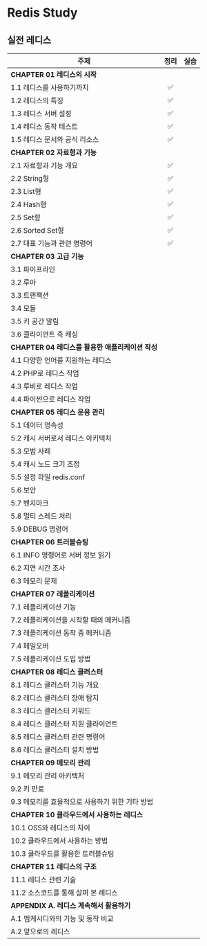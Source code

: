 # Redis Study

## 실전 레디스

| 주제                                             | 정리 | 실습  |
| ------------------------------------------------ | :--: | :---: |
| **CHAPTER 01 레디스의 시작**                     |      |       |
| 1.1 레디스를 사용하기까지                        |  ✅  | [](#) |
| 1.2 레디스의 특징                                |  ✅  | [](#) |
| 1.3 레디스 서버 설정                             |  ✅  | [](#) |
| 1.4 레디스 동작 테스트                           |  ✅  | [](#) |
| 1.5 레디스 문서와 공식 리소스                    |  ✅  | [](#) |
| **CHAPTER 02 자료형과 기능**                     |      |       |
| 2.1 자료형과 기능 개요                           |  ✅  | [](#) |
| 2.2 String형                                     |  ✅  | [](#) |
| 2.3 List형                                       |  ✅  | [](#) |
| 2.4 Hash형                                       |  ✅  | [](#) |
| 2.5 Set형                                        |  ✅  | [](#) |
| 2.6 Sorted Set형                                 |  ✅  | [](#) |
| 2.7 대표 기능과 관련 명령어                      |  ✅  | [](#) |
| **CHAPTER 03 고급 기능**                         |      |       |
| 3.1 파이프라인                                   |      | [](#) |
| 3.2 루아                                         |      | [](#) |
| 3.3 트랜잭션                                     |      | [](#) |
| 3.4 모듈                                         |      | [](#) |
| 3.5 키 공간 알림                                 |      | [](#) |
| 3.6 클라이언트 측 캐싱                           |      | [](#) |
| **CHAPTER 04 레디스를 활용한 애플리케이션 작성** |      |       |
| 4.1 다양한 언어를 지원하는 레디스                |      | [](#) |
| 4.2 PHP로 레디스 작업                            |      | [](#) |
| 4.3 루비로 레디스 작업                           |      | [](#) |
| 4.4 파이썬으로 레디스 작업                       |      | [](#) |
| **CHAPTER 05 레디스 운용 관리**                  |      |       |
| 5.1 데이터 영속성                                |      | [](#) |
| 5.2 캐시 서버로서 레디스 아키텍처                |      | [](#) |
| 5.3 모범 사례                                    |      | [](#) |
| 5.4 캐시 노드 크기 조정                          |      | [](#) |
| 5.5 설정 파일 redis.conf                         |      | [](#) |
| 5.6 보안                                         |      | [](#) |
| 5.7 벤치마크                                     |      | [](#) |
| 5.8 멀티 스레드 처리                             |      | [](#) |
| 5.9 DEBUG 명령어                                 |      | [](#) |
| **CHAPTER 06 트러블슈팅**                        |      |
| 6.1 INFO 명령어로 서버 정보 읽기                 |      | [](#) |
| 6.2 지연 시간 조사                               |      | [](#) |
| 6.3 메모리 문제                                  |      | [](#) |
| **CHAPTER 07 레플리케이션**                      |      |
| 7.1 레플리케이션 기능                            |      | [](#) |
| 7.2 레플리케이션을 시작할 때의 메커니즘          |      | [](#) |
| 7.3 레플리케이션 동작 중 메커니즘                |      | [](#) |
| 7.4 페일오버                                     |      | [](#) |
| 7.5 레플리케이션 도입 방법                       |      | [](#) |
| **CHAPTER 08 레디스 클러스터**                   |      |       |
| 8.1 레디스 클러스터 기능 개요                    |      | [](#) |
| 8.2 레디스 클러스터 장애 탐지                    |      | [](#) |
| 8.3 레디스 클러스터 키워드                       |      | [](#) |
| 8.4 레디스 클러스터 지원 클라이언트              |      | [](#) |
| 8.5 레디스 클러스터 관련 명령어                  |      | [](#) |
| 8.6 레디스 클러스터 설치 방법                    |      | [](#) |
| **CHAPTER 09 메모리 관리**                       |      |       |
| 9.1 메모리 관리 아키텍처                         |      | [](#) |
| 9.2 키 만료                                      |      | [](#) |
| 9.3 메모리를 효율적으로 사용하기 위한 기타 방법  |      | [](#) |
| **CHAPTER 10 클라우드에서 사용하는 레디스**      |      |       |
| 10.1 OSS와 레디스의 차이                         |      | [](#) |
| 10.2 클라우드에서 사용하는 방법                  |      | [](#) |
| 10.3 클라우드를 활용한 트러블슈팅                |      | [](#) |
| **CHAPTER 11 레디스의 구조**                     |      |       |
| 11.1 레디스 관련 기술                            |      | [](#) |
| 11.2 소스코드를 통해 살펴 본 레디스              |      | [](#) |
| **APPENDIX A. 레디스 계속해서 활용하기**         |      |       |
| A.1 멤케시디와의 기능 및 동작 비교               |      | [](#) |
| A.2 앞으로의 레디스                              |      | [](#) |
